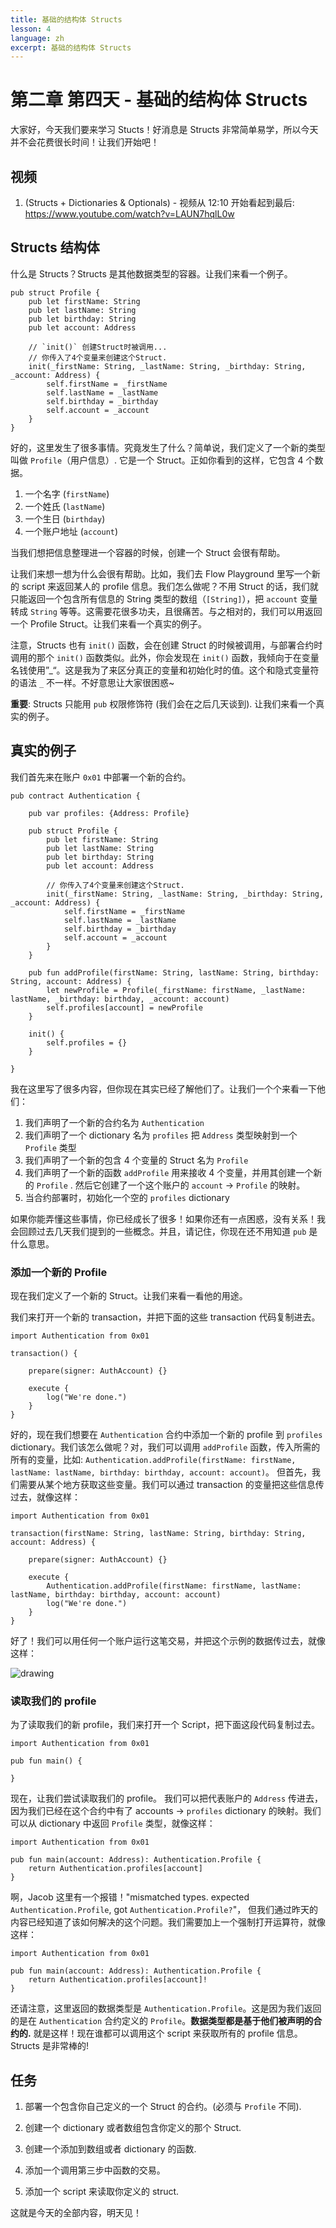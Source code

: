 ```yaml
---
title: 基础的结构体 Structs
lesson: 4
language: zh
excerpt: 基础的结构体 Structs
---
```


# 第二章 第四天 - 基础的结构体 Structs

大家好，今天我们要来学习 Stucts！好消息是 Structs 非常简单易学，所以今天并不会花费很长时间！让我们开始吧！

## 视频

1. (Structs + Dictionaries & Optionals) - 视频从 12:10 开始看起到最后: <https://www.youtube.com/watch?v=LAUN7hqlL0w>

## Structs 结构体

什么是 Structs？Structs 是其他数据类型的容器。让我们来看一个例子。

```cadence
pub struct Profile {
    pub let firstName: String
    pub let lastName: String
    pub let birthday: String
    pub let account: Address

    // `init()` 创建Struct时被调用...
    // 你传入了4个变量来创建这个Struct.
    init(_firstName: String, _lastName: String, _birthday: String, _account: Address) {
        self.firstName = _firstName
        self.lastName = _lastName
        self.birthday = _birthday
        self.account = _account
    }
}
```

好的，这里发生了很多事情。究竟发生了什么？简单说，我们定义了一个新的类型叫做 `Profile`（用户信息）. 它是一个 Struct。正如你看到的这样，它包含 4 个数据。

1. 一个名字 (`firstName`)
2. 一个姓氏 (`lastName`)
3. 一个生日 (`birthday`)
4. 一个账户地址 (`account`)

当我们想把信息整理进一个容器的时候，创建一个 Struct 会很有帮助。

让我们来想一想为什么会很有帮助。比如，我们去 Flow Playground 里写一个新的 script 来返回某人的 profile 信息。我们怎么做呢？不用 Struct 的话，我们就只能返回一个包含所有信息的 String 类型的数组（`[String]`），把 `account` 变量转成 `String` 等等。这需要花很多功夫，且很痛苦。与之相对的，我们可以用返回一个 Profile Struct。让我们来看一个真实的例子。

注意，Structs 也有 `init()` 函数，会在创建 Struct 的时候被调用，与部署合约时调用的那个 `init()` 函数类似。此外，你会发现在 `init()` 函数，我倾向于在变量名钱使用”_“。这是我为了来区分真正的变量和初始化时的值。这个和隐式变量符的语法 `_` 不一样。不好意思让大家很困惑~

**重要**: Structs 只能用 `pub` 权限修饰符 (我们会在之后几天谈到). 让我们来看一个真实的例子。

## 真实的例子

我们首先来在账户 `0x01` 中部署一个新的合约。

```cadence
pub contract Authentication {

    pub var profiles: {Address: Profile}

    pub struct Profile {
        pub let firstName: String
        pub let lastName: String
        pub let birthday: String
        pub let account: Address

        // 你传入了4个变量来创建这个Struct.
        init(_firstName: String, _lastName: String, _birthday: String, _account: Address) {
            self.firstName = _firstName
            self.lastName = _lastName
            self.birthday = _birthday
            self.account = _account
        }
    }

    pub fun addProfile(firstName: String, lastName: String, birthday: String, account: Address) {
        let newProfile = Profile(_firstName: firstName, _lastName: lastName, _birthday: birthday, _account: account)
        self.profiles[account] = newProfile
    }

    init() {
        self.profiles = {}
    }

}
```

我在这里写了很多内容，但你现在其实已经了解他们了。让我们一个个来看一下他们：

1. 我们声明了一个新的合约名为 `Authentication`
2. 我们声明了一个 dictionary 名为 `profiles` 把 `Address` 类型映射到一个 `Profile` 类型
3. 我们声明了一个新的包含 4 个变量的 Struct 名为 `Profile`
4. 我们声明了一个新的函数 `addProfile` 用来接收 4 个变量，并用其创建一个新的 `Profile` . 然后它创建了一个这个账户的 `account` -> `Profile` 的映射。
5. 当合约部署时，初始化一个空的 `profiles` dictionary

如果你能弄懂这些事情，你已经成长了很多！如果你还有一点困惑，没有关系！我会回顾过去几天我们提到的一些概念。并且，请记住，你现在还不用知道 `pub` 是什么意思。

### 添加一个新的 Profile

现在我们定义了一个新的 Struct。让我们来看一看他的用途。

我们来打开一个新的 transaction，并把下面的这些 transaction 代码复制进去。

```cadence
import Authentication from 0x01

transaction() {

    prepare(signer: AuthAccount) {}

    execute {
        log("We're done.")
    }
}
```

好的，现在我们想要在 `Authentication` 合约中添加一个新的 profile 到 `profiles` dictionary。我们该怎么做呢？对，我们可以调用 `addProfile` 函数，传入所需的所有的变量，比如: `Authentication.addProfile(firstName: firstName, lastName: lastName, birthday: birthday, account: account)`。 但首先，我们需要从某个地方获取这些变量。我们可以通过 transaction 的变量把这些信息传过去，就像这样：

```cadence
import Authentication from 0x01

transaction(firstName: String, lastName: String, birthday: String, account: Address) {

    prepare(signer: AuthAccount) {}

    execute {
        Authentication.addProfile(firstName: firstName, lastName: lastName, birthday: birthday, account: account)
        log("We're done.")
    }
}
```

好了！我们可以用任何一个账户运行这笔交易，并把这个示例的数据传过去，就像这样：

<img src="/courses/beginner-cadence/txstuff.png" alt="drawing" size="400" />

### 读取我们的 profile

为了读取我们的新 profile，我们来打开一个 Script，把下面这段代码复制过去。

```cadence
import Authentication from 0x01

pub fun main() {

}
```

现在，让我们尝试读取我们的 profile。 我们可以把代表账户的 `Address` 传进去，因为我们已经在这个合约中有了 accounts -> `profiles` dictionary 的映射。我们可以从 dictionary 中返回 `Profile` 类型，就像这样：

```cadence
import Authentication from 0x01

pub fun main(account: Address): Authentication.Profile {
    return Authentication.profiles[account]
}
```

啊，Jacob 这里有一个报错！"mismatched types. expected `Authentication.Profile`, got `Authentication.Profile?`"， 但我们通过昨天的内容已经知道了该如何解决的这个问题。我们需要加上一个强制打开运算符，就像这样：

```cadence
import Authentication from 0x01

pub fun main(account: Address): Authentication.Profile {
    return Authentication.profiles[account]!
}
```

还请注意，这里返回的数据类型是 `Authentication.Profile`。这是因为我们返回的是在 `Authentication` 合约定义的 `Profile`。**数据类型都是基于他们被声明的合约的.** 就是这样！现在谁都可以调用这个 script 来获取所有的 profile 信息。Structs 是非常棒的!

## 任务

1. 部署一个包含你自己定义的一个 Struct 的合约。(必须与 `Profile` 不同).

2. 创建一个 dictionary 或者数组包含你定义的那个 Struct.

3. 创建一个添加到数组或者 dictionary 的函数.

4. 添加一个调用第三步中函数的交易。

5. 添加一个 script 来读取你定义的 struct.

这就是今天的全部内容，明天见！
